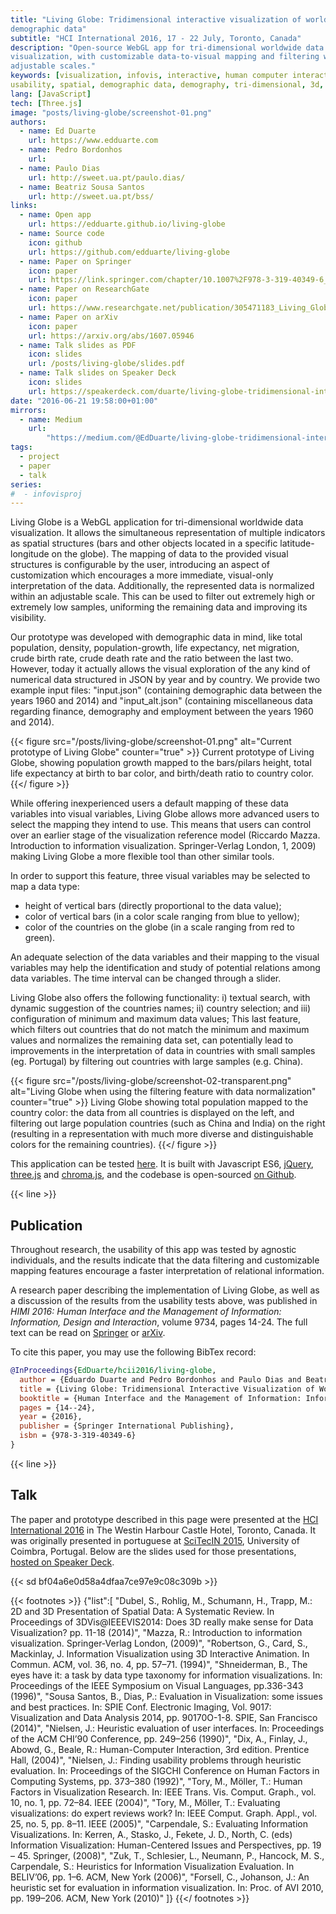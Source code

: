 ```yaml
---
title: "Living Globe: Tridimensional interactive visualization of world
demographic data"
subtitle: "HCI International 2016, 17 - 22 July, Toronto, Canada"
description: "Open-source WebGL app for tri-dimensional worldwide data
visualization, with customizable data-to-visual mapping and filtering with
adjustable scales."
keywords: [visualization, infovis, interactive, human computer interaction,
usability, spatial, demographic data, demography, tri-dimensional, 3d, WebGL]
lang: [JavaScript]
tech: [Three.js]
image: "posts/living-globe/screenshot-01.png"
authors:
  - name: Ed Duarte
    url: https://www.edduarte.com
  - name: Pedro Bordonhos
    url: 
  - name: Paulo Dias
    url: http://sweet.ua.pt/paulo.dias/
  - name: Beatriz Sousa Santos
    url: http://sweet.ua.pt/bss/
links:
  - name: Open app
    url: https://edduarte.github.io/living-globe
  - name: Source code
    icon: github
    url: https://github.com/edduarte/living-globe
  - name: Paper on Springer
    icon: paper
    url: https://link.springer.com/chapter/10.1007%2F978-3-319-40349-6_2
  - name: Paper on ResearchGate
    icon: paper
    url: https://www.researchgate.net/publication/305471183_Living_Globe_Tridimensional_Interactive_Visualization_of_World_Demographic_Data
  - name: Paper on arXiv
    icon: paper
    url: https://arxiv.org/abs/1607.05946
  - name: Talk slides as PDF
    icon: slides
    url: /posts/living-globe/slides.pdf
  - name: Talk slides on Speaker Deck
    icon: slides
    url: https://speakerdeck.com/duarte/living-globe-tridimensional-interactive-visualization-of-world-demographic-data
date: "2016-06-21 19:58:00+01:00"
mirrors:
  - name: Medium
    url:
        "https://medium.com/@EdDuarte/living-globe-tridimensional-interactive-visualization-of-world-demographic-data-c3eeb1845c51"
tags:
  - project
  - paper
  - talk
series:
#  - infovisproj
---
```


Living Globe is a WebGL application for tri-dimensional worldwide data
visualization. It allows the simultaneous representation of multiple indicators
as spatial structures (bars and other objects located in a specific
latitude-longitude on the globe). The mapping of data to the provided visual
structures is configurable by the user, introducing an aspect of customization
which encourages a more immediate, visual-only interpretation of the data.
Additionally, the represented data is normalized within an adjustable scale.
This can be used to filter out extremely high or extremely low samples,
uniforming the remaining data and improving its visibility.

Our prototype was developed with demographic data in mind, like total
population, density, population-growth, life expectancy, net migration, crude
birth rate, crude death rate and the ratio between the last two. However, today
it actually allows the visual exploration of the any kind of numerical data
structured in JSON by year and by country. We provide two example input files:
"input.json" (containing demographic data between the years 1960 and 2014) and
"input_alt.json" (containing miscellaneous data regarding finance, demography
and employment between the years 1960 and 2014).

{{< figure
  src="/posts/living-globe/screenshot-01.png"
  alt="Current prototype of Living Globe"
  counter="true" >}}
Current prototype of Living Globe, showing population growth mapped to the
bars/pilars height, total life expectancy at birth to bar color, and birth/death
ratio to country color.
{{</ figure >}}

While offering inexperienced users a default mapping of these data variables
into visual variables, Living Globe allows more advanced users to select the
mapping they intend to use. This means that users can control over an earlier
stage of the visualization reference model (Riccardo Mazza. Introduction to
information visualization. Springer-Verlag London, 1, 2009) making Living Globe
a more flexible tool than other similar tools.

In order to support this feature, three visual variables may be selected to map
a data type:

- height of vertical bars (directly proportional to the data value);
- color of vertical bars (in a color scale ranging from blue to yellow);
- color of the countries on the globe (in a scale ranging from red to green).

An adequate selection of the data variables and their mapping to the visual
variables may help the identification and study of potential relations among
data variables. The time interval can be changed through a slider.

Living Globe also offers the following functionality: i) textual search, with
dynamic suggestion of the countries names; ii) country selection; and iii)
configuration of minimum and maximum data values; This last feature, which
filters out countries that do not match the minimum and maximum values and
normalizes the remaining data set, can potentially lead to improvements in the
interpretation of data in countries with small samples (eg. Portugal) by
filtering out countries with large samples (e.g. China).

{{< figure
  src="/posts/living-globe/screenshot-02-transparent.png"
  alt="Living Globe when using the filtering feature with data normalization"
  counter="true" >}}
Living Globe showing total population mapped to the country color: the data from
all countries is displayed on the left, and filtering out large population
countries (such as China and India) on the right (resulting in a
representation with much more diverse and distinguishable colors for the
remaining countries).
{{</ figure >}}

This application can be tested [here](https://edduarte.github.io/living-globe).
It is built with Javascript ES6, [jQuery](https://jquery.com/),
[three.js](https://threejs.org/) and
[chroma.js](https://gka.github.io/chroma.js/), and the codebase is open-sourced
[on Github](https://github.com/edduarte/living-globe).


{{< line >}}

## Publication

Throughout research, the usability of this app was tested by agnostic
individuals, and the results indicate that the data filtering and customizable
mapping features encourage a faster interpretation of relational information.

A research paper describing the implementation of Living Globe, as well as a
discussion of the results from the usability tests above, was published in
_HIMI 2016: Human Interface and the Management of Information: Information,
Design and Interaction_, volume 9734, pages 14-24. The full text can be read on
[Springer](https://link.springer.com/chapter/10.1007%2F978-3-319-40349-6_2) or
[arXiv](https://arxiv.org/abs/1607.05946).

To cite this paper, you may use the following BibTex record:

```bibtex
@InProceedings{EdDuarte/hcii2016/living-globe,
  author = {Eduardo Duarte and Pedro Bordonhos and Paulo Dias and Beatriz Sousa Santos},
  title = {Living Globe: Tridimensional Interactive Visualization of World Demographic Data},
  booktitle = {Human Interface and the Management of Information: Information, Design and Interaction},
  pages = {14--24},
  year = {2016},
  publisher = {Springer International Publishing},
  isbn = {978-3-319-40349-6}
}
```


{{< line >}}

## Talk

The paper and prototype described in this page were presented at the
[HCI International 2016](http://www.hci.international/) in The Westin Harbour
Castle Hotel, Toronto, Canada. It was originally presented in portuguese at
[SciTecIN 2015](https://scitecin.isr.uc.pt/index.php/pt/), University of
Coimbra, Portugal. Below are the slides used for those presentations, [hosted on
Speaker
Deck](https://speakerdeck.com/duarte/living-globe-tridimensional-interactive-visualization-of-world-demographic-data).

{{< sd bf04a6e0d58a4dfaa7ce97e9c08c309b >}}

{{< footnotes >}}
{"list":[
"Dubel, S., Rohlig, M., Schumann, H., Trapp, M.: 2D and 3D Presentation of Spatial Data: A Systematic Review. In Proceedings of 3DVis@IEEEVIS2014: Does 3D really make sense for Data Visualization? pp. 11-18 (2014)",
"Mazza, R.: Introduction to information visualization. Springer-Verlag London, (2009)",
"Robertson, G., Card, S., Mackinlay, J. Information Visualization using 3D Interactive Animation. In Commun. ACM, vol. 36, no. 4, pp. 57–71. (1994)",
"Shneiderman, B., The eyes have it: a task by data type taxonomy for information visualizations. In: Proceedings of the IEEE Symposium on Visual Languages, pp.336-343 (1996)",
"Sousa Santos, B., Dias, P.: Evaluation in Visualization: some issues and best practices. In: SPIE Conf. Electronic Imaging, Vol. 9017: Visualization and Data Analysis 2014, pp. 90170O-1-8. SPIE, San Francisco (2014)",
"Nielsen, J.: Heuristic evaluation of user interfaces. In: Proceedings of the ACM CHI’90 Conference, pp. 249–256 (1990)",
"Dix, A., Finlay, J., Abowd, G., Beale, R.: Human-Computer Interaction, 3rd edition. Prentice Hall, (2004)",
"Nielsen, J.: Finding usability problems through heuristic evaluation. In: Proceedings of the SIGCHI Conference on Human Factors in Computing Systems, pp. 373–380 (1992)",
"Tory, M., Möller, T.: Human Factors in Visualization Research. In: IEEE Trans. Vis. Comput. Graph., vol. 10, no. 1, pp. 72–84. IEEE (2004)",
"Tory, M., Möller, T.: Evaluating visualizations: do expert reviews work? In: IEEE Comput. Graph. Appl., vol. 25, no. 5, pp. 8–11. IEEE (2005)",
"Carpendale, S.: Evaluating Information Visualizations. In: Kerren, A., Stasko, J., Fekete, J. D., North, C. (eds) Information Visualization: Human-Centered Issues and Perspectives, pp. 19 – 45. Springer, (2008)",
"Zuk, T., Schlesier, L., Neumann, P., Hancock, M. S., Carpendale, S.: Heuristics for Information Visualization Evaluation. In BELIV’06, pp. 1–6. ACM, New York (2006)",
"Forsell, C., Johanson, J.: An heuristic set for evaluation in information visualization. In: Proc. of AVI 2010, pp. 199–206. ACM, New York (2010)"
]}
{{</ footnotes >}}
